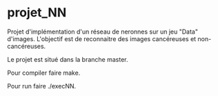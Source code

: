 # projet_NN
Projet d'implémentation d'un réseau de neronnes sur un jeu "Data" d'images. L'objectif est de reconnaitre des images cancéreuses et non-cancéreuses.

Le projet est situé dans la branche master.

Pour compiler faire make.
  
Pour run faire ./execNN.
